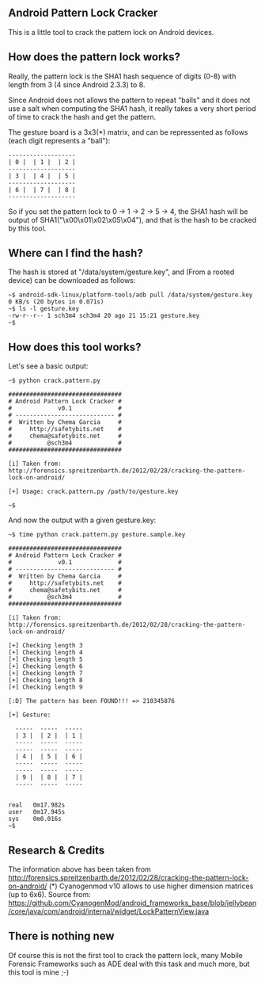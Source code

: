 ## Android Pattern Lock Cracker
This is a little tool to crack the pattern lock on Android devices.


## How does the pattern lock works?

Really, the pattern lock is the SHA1 hash sequence of digits (0-8) with length from 3 (4 since Android 2.3.3) to 8.

Since Android does not allows the pattern to repeat "balls" and it does not use a salt when computing the SHA1 hash, it really takes a very short period of time to crack the hash and get the pattern.

The gesture board is a 3x3(*) matrix, and can be repressented as follows (each digit represents a "ball"):

    -------------------
    | 0 |  | 1 |  | 2 |
    -------------------
    | 3 |  | 4 |  | 5 |
    -------------------
    | 6 |  | 7 |  | 8 |
    -------------------

So if you set the pattern lock to 0 -> 1 -> 2 -> 5 -> 4, the SHA1 hash will be output of SHA1("\x00\x01\x02\x05\x04"), and that is the hash to be cracked by this tool.


## Where can I find the hash?

The hash is stored at "/data/system/gesture.key", and (From a rooted device) can be downloaded as follows:

    ~$ android-sdk-linux/platform-tools/adb pull /data/system/gesture.key
    0 KB/s (20 bytes in 0.071s)
    ~$ ls -l gesture.key
    -rw-r--r-- 1 sch3m4 sch3m4 20 ago 21 15:21 gesture.key
    ~$


## How does this tool works?

Let's see a basic output:

    ~$ python crack.pattern.py 
    
    ################################
    # Android Pattern Lock Cracker #
    #             v0.1             #
    # ---------------------------- #
    #  Written by Chema Garcia     #
    #     http://safetybits.net    #
    #     chema@safetybits.net     #
    #          @sch3m4             #
    ################################
    
    [i] Taken from: http://forensics.spreitzenbarth.de/2012/02/28/cracking-the-pattern-lock-on-android/
    
    [+] Usage: crack.pattern.py /path/to/gesture.key
    
    ~$ 

And now the output with a given gesture.key:

    ~$ time python crack.pattern.py gesture.sample.key 
    
    ################################
    # Android Pattern Lock Cracker #
    #             v0.1             #
    # ---------------------------- #
    #  Written by Chema Garcia     #
    #     http://safetybits.net    #
    #     chema@safetybits.net     #
    #          @sch3m4             #
    ################################
    
    [i] Taken from: http://forensics.spreitzenbarth.de/2012/02/28/cracking-the-pattern-lock-on-android/
    
    [+] Checking length 3
    [+] Checking length 4
    [+] Checking length 5
    [+] Checking length 6
    [+] Checking length 7
    [+] Checking length 8
    [+] Checking length 9
    
    [:D] The pattern has been FOUND!!! => 210345876
    
    [+] Gesture:
    
      -----  -----  -----
      | 3 |  | 2 |  | 1 |  
      -----  -----  -----
      -----  -----  -----
      | 4 |  | 5 |  | 6 |  
      -----  -----  -----
      -----  -----  -----
      | 9 |  | 8 |  | 7 |  
      -----  -----  -----
    
    
    real   0m17.982s
    user   0m17.945s
    sys    0m0.016s
    ~$


## Research & Credits

The information above has been taken from http://forensics.spreitzenbarth.de/2012/02/28/cracking-the-pattern-lock-on-android/
(*) Cyanogenmod v10 allows to use higher dimension matrices (up to 6x6). 
    Source from: https://github.com/CyanogenMod/android_frameworks_base/blob/jellybean/core/java/com/android/internal/widget/LockPatternView.java

## There is nothing new

Of course this is not the first tool to crack the pattern lock, many Mobile Forensic Frameworks such as ADE deal with this task and much more, but this tool is mine ;-)
